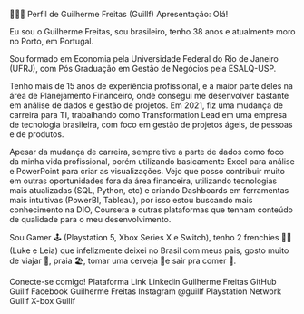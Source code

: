 🧔🏻‍♂️ Perfil de Guilherme Freitas (Guillf)
Apresentação:
Olá!

Eu sou o Guilherme Freitas, sou brasileiro, tenho 38 anos e atualmente moro no Porto, em Portugal.

Sou formado em Economia pela Universidade Federal do Rio de Janeiro (UFRJ), com Pós Graduação em Gestão de Negócios pela ESALQ-USP.

Tenho mais de 15 anos de experiência profissional, e a maior parte deles na área de Planejamento Financeiro, onde consegui me desenvolver bastante em análise de dados e gestão de projetos. Em 2021, fiz uma mudança de carreira para TI, trabalhando como Transformation Lead em uma empresa de tecnologia brasileira, com foco em gestão de projetos ágeis, de pessoas e de produtos.

Apesar da mudança de carreira, sempre tive a parte de dados como foco da minha vida profissional, porém utilizando basicamente Excel para análise e PowerPoint para criar as visualizações. Vejo que posso contribuir muito em outras oportunidades fora da área financeira, utilizando tecnologias mais atualizadas (SQL, Python, etc) e criando Dashboards em ferramentas mais intuitivas (PowerBI, Tableau), por isso estou buscando mais conhecimento na DIO, Coursera e outras plataformas que tenham conteúdo de qualidade para o meu desenvolvimento.

Sou Gamer 🕹️ (Playstation 5, Xbox Series X e Switch), tenho 2 frenchies 🐶🐶 (Luke e Leia) que infelizmente deixei no Brasil com meus pais, gosto muito de viajar 🧳, praia 🏖️, tomar uma cerveja 🍻e sair pra comer 🥐.

Conecte-se comigo!
Plataforma	Link
Linkedin	Guilherme Freitas
GitHub	Guillf
Facebook	Guilherme Freitas
Instagram	@guillf
Playstation Network	Guillf
X-box	Guillf